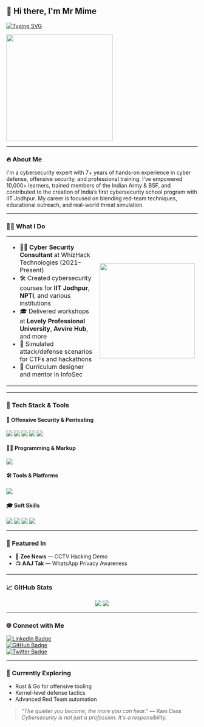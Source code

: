 ## 👋 Hi there, I'm Mr Mime

[![Typing SVG](https://readme-typing-svg.demolab.com?font=Fira+Code&duration=3000&pause=1000&color=2CF700&random=true&width=435&lines=Red+Team+Professional;SOC+Analyst;Cybersecurity+Expert;Security+Trainer;Advocate+for+Cyber+Awareness)](https://git.io/typing-svg)

<img src="https://media.giphy.com/media/3oEjHWpiVIOGXT5l9m/giphy.gif" width="280"/>

---

### 🔥 About Me

I'm a cybersecurity expert with 7+ years of hands-on experience in cyber defense, offensive security, and professional training. I’ve empowered 10,000+ learners, trained members of the Indian Army & BSF, and contributed to the creation of India’s first cybersecurity school program with IIT Jodhpur. My career is focused on blending red-team techniques, educational outreach, and real-world threat simulation.

---

### 👨‍🏫 What I Do

<table>
<tr>
<td width="60%">
  
- 👨‍💻 **Cyber Security Consultant** at WhizHack Technologies (2021–Present)  
- 🛠️ Created cybersecurity courses for **IIT Jodhpur**, **NPTI**, and various institutions  
- 🎓 Delivered workshops at **Lovely Professional University**, **Avvire Hub**, and more  
- 🔬 Simulated attack/defense scenarios for CTFs and hackathons  
- 🧠 Curriculum designer and mentor in InfoSec  
  
</td>
<td align="center">
  
<img src="https://media4.giphy.com/media/v1.Y2lkPTc5MGI3NjExNGMxcHMxeDZodXM2aGkxZ2syem0ybDQ3anloNnhkNzhuNWRiNzNiciZlcD12MV9pbnRlcm5hbF9naWZfYnlfaWQmY3Q9Zw/6ib6KPmkeAjDTxMxij/giphy.gif" width="250"/>
  
</td>
</tr>
</table>

---

### 🧰 Tech Stack & Tools

#### 🧪 Offensive Security & Pentesting
<p>
  <img src="https://skillicons.dev/icons?i=linux,kali" />
  <img src="https://img.shields.io/badge/Burp%20Suite-orange?style=for-the-badge&logo=burpsuite&logoColor=white" />
  <img src="https://img.shields.io/badge/Metasploit-4E4E4E?style=for-the-badge&logo=metasploit&logoColor=white" />
  <img src="https://img.shields.io/badge/Nmap-005A9C?style=for-the-badge&logo=nmap&logoColor=white" />
  <img src="https://img.shields.io/badge/Acunetix-DD0031?style=for-the-badge&logo=acunetix&logoColor=white" />
</p>

#### 👨‍💻 Programming & Markup
<p>
  <img src="https://skillicons.dev/icons?i=python,html" />
</p>

#### 🛠️ Tools & Platforms
<p>
  <img src="https://skillicons.dev/icons?i=github,vscode,photoshop" />
</p>

#### 🎓 Soft Skills
<p>
  <img src="https://img.shields.io/badge/Reliable-blue?style=flat-square" />
  <img src="https://img.shields.io/badge/Organized-green?style=flat-square" />
  <img src="https://img.shields.io/badge/Fast%20Learner-orange?style=flat-square" />
  <img src="https://img.shields.io/badge/Motivated-purple?style=flat-square" />
</p>

---

### 📰 Featured In

- 📰 **Zee News** — CCTV Hacking Demo  
- 📺 **AAJ Tak** — WhatsApp Privacy Awareness  

---

### 📈 GitHub Stats

<p align="center">
  <img src="https://github-readme-stats.vercel.app/api?username=MimeChoudhary&theme=tokyonight&show_icons=true" />
  <img src="https://github-readme-streak-stats.herokuapp.com/?user=MimeChoudhary&theme=tokyonight" />
</p>

---

### 🌐 Connect with Me

[![LinkedIn Badge](https://img.shields.io/badge/-Mr%20Mime-blue?style=flat-square&logo=Linkedin&logoColor=white&link=https://www.linkedin.com/in/anubbhav)](https://www.linkedin.com/in/anubbhav)  
[![GitHub Badge](https://img.shields.io/badge/-GitHub-000?style=flat-square&logo=Github&logoColor=white&link=https://github.com/CyberSecurityUP)](https://github.com/CyberSecurityUP)  
[![Twitter Badge](https://img.shields.io/badge/-@reconoob-1DA1F2?style=flat-square&logo=Twitter&logoColor=white&link=https://twitter.com/reconoob)](https://x.com/reconoob)

---

### 🚀 Currently Exploring

- Rust & Go for offensive tooling  
- Kernel-level defense tactics  
- Advanced Red Team automation  

> _"The quieter you become, the more you can hear."_ — Ram Dass  
> _Cybersecurity is not just a profession. It's a responsibility._

